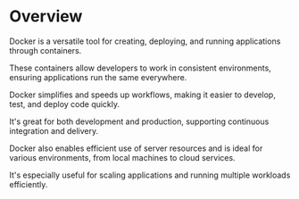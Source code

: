 # Overview

Docker is a versatile tool for creating, deploying, and running applications through containers.

These containers allow developers to work in consistent environments, ensuring applications run the same everywhere.

Docker simplifies and speeds up workflows, making it easier to develop, test, and deploy code quickly.

It's great for both development and production, supporting continuous integration and delivery.

Docker also enables efficient use of server resources and is ideal for various environments, from local machines to cloud services.

It's especially useful for scaling applications and running multiple workloads efficiently.
